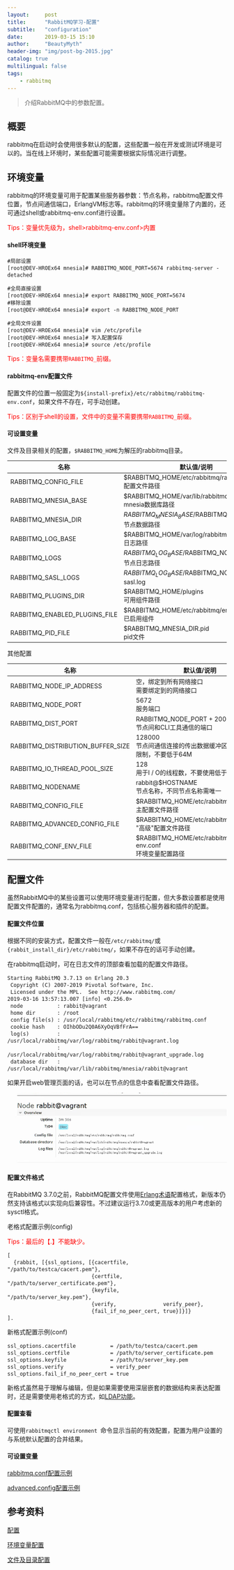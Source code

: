 ```yaml
---
layout:     post
title:      "RabbitMQ学习-配置"
subtitle:   "configuration"
date:       2019-03-15 15:10
author:     "BeautyMyth"
header-img: "img/post-bg-2015.jpg"
catalog: true
multilingual: false
tags:
    - rabbitmq
---
```


> 介绍RabbitMQ中的参数配置。

## 概要

<p>
rabbitmq在启动时会使用很多默认的配置，这些配置一般在开发或测试环境是可以的。当在线上环境时，某些配置可能需要根据实际情况进行调整。
</p>

## 环境变量

<p>
rabbitmq的环境变量可用于配置某些服务器参数：节点名称，rabbitmq配置文件位置，节点间通信端口，ErlangVM标志等。rabbitmq的环境变量除了内置的，还可通过shell或rabbitmq-env.conf进行设置。
</p>

<p style="color:red;">
Tips：变量优先级为，shell>rabbitmq-env.conf>内置
</p>

#### shell环境变量

```linux
#局部设置
[root@DEV-HROEx64 mnesia]# RABBITMQ_NODE_PORT=5674 rabbitmq-server -detached
```

```linux
#全局直接设置
[root@DEV-HROEx64 mnesia]# export RABBITMQ_NODE_PORT=5674
#移除设置
[root@DEV-HROEx64 mnesia]# export -n RABBITMQ_NODE_PORT
```

```linux
#全局文件设置
[root@DEV-HROEx64 mnesia]# vim /etc/profile
[root@DEV-HROEx64 mnesia]# 写入配置保存
[root@DEV-HROEx64 mnesia]# source /etc/profile
```

<p style="color:red;">
Tips：变量名需要携带<code>RABBITMQ_</code>前缀。
</p>

#### rabbitmq-env配置文件

<p>
配置文件的位置一般固定为<code>${install-prefix}/etc/rabbitmq/rabbitmq-env.conf</code>，如果文件不存在，可手动创建。
</p>

<p style="color:red;">
Tips：区别于shell的设置，文件中的变量不需要携带<code>RABBITMQ_</code>前缀。
</p>

#### 可设置变量

<p>
文件及目录相关的配置，<code>$RABBITMQ_HOME</code>为解压的rabbitmq目录。
</p>

名称 | 默认值/说明 
---|---
RABBITMQ_CONFIG_FILE | $RABBITMQ_HOME/etc/rabbitmq/rabbitmq.conf <br> 配置文件路径 
RABBITMQ_MNESIA_BASE | $RABBITMQ_HOME/var/lib/rabbitmq/mnesia <br> mnesia数据库路径 
RABBITMQ_MNESIA_DIR | $RABBITMQ_MNESIA_BASE/$RABBITMQ_NODENAME <br> 节点数据路径
RABBITMQ_LOG_BASE | $RABBITMQ_HOME/var/log/rabbitmq <br> 日志路径
RABBITMQ_LOGS | $RABBITMQ_LOG_BASE/$RABBITMQ_NODENAME.log <br> 节点日志路径
RABBITMQ_SASL_LOGS | $RABBITMQ_LOG_BASE/$RABBITMQ_NODENAME-sasl.log 
RABBITMQ_PLUGINS_DIR | $RABBITMQ_HOME/plugins <br> 可用组件路径
RABBITMQ_ENABLED_PLUGINS_FILE | $RABBITMQ_HOME/etc/rabbitmq/enabled_plugins <br> 已启用组件
RABBITMQ_PID_FILE | $RABBITMQ_MNESIA_DIR.pid <br> pid文件

<p>
其他配置
</p>

名称 | 默认值/说明 
---|---
RABBITMQ_NODE_IP_ADDRESS | 空，绑定到所有网络接口 <br> 需要绑定到的网络接口 
RABBITMQ_NODE_PORT | 5672 <br> 服务端口 
RABBITMQ_DIST_PORT | RABBITMQ_NODE_PORT + 20000 <br> 节点间和CLI工具通信的端口
RABBITMQ_DISTRIBUTION_BUFFER_SIZE | 128000 <br> 节点间通信连接的传出数据缓冲区大小(千字节)限制，不要低于64M
RABBITMQ_IO_THREAD_POOL_SIZE | 128 <br> 用于I / O的线程数，不要使用低于32
RABBITMQ_NODENAME | rabbit@$HOSTNAME <br> 节点名称，不同节点名称需唯一
RABBITMQ_CONFIG_FILE | $RABBITMQ_HOME/etc/rabbitmq/rabbitmq <br> 主配置文件路径
RABBITMQ_ADVANCED_CONFIG_FILE | $RABBITMQ_HOME/etc/rabbitmq/advanced <br> "高级"配置文件路径
RABBITMQ_CONF_ENV_FILE | $RABBITMQ_HOME/etc/rabbitmq/rabbitmq-env.conf <br> 环境变量配置路径

## 配置文件

<p>
虽然RabbitMQ中的某些设置可以使用环境变量进行配置，但大多数设置都是使用配置文件配置的，通常名为rabbitmq.conf，包括核心服务器和插件的配置。
</p>

#### 配置文件位置

<p>
根据不同的安装方式，配置文件一般在<code>/etc/rabbitmq/</code>或<code>{rabbit_install_dir}/etc/rabbitmq/</code>，如果不存在的话可手动创建。
</p>

<p>
在rabbitmq启动时，可在日志文件的顶部查看加载的配置文件路径。
</p>

```linux
Starting RabbitMQ 3.7.13 on Erlang 20.3
 Copyright (C) 2007-2019 Pivotal Software, Inc.
 Licensed under the MPL.  See http://www.rabbitmq.com/
2019-03-16 13:57:13.007 [info] <0.256.0> 
 node           : rabbit@vagrant
 home dir       : /root
 config file(s) : /usr/local/rabbitmq/etc/rabbitmq/rabbitmq.conf
 cookie hash    : OIhbODu2Q0A6XyOqVBfFrA==
 log(s)         : /usr/local/rabbitmq/var/log/rabbitmq/rabbit@vagrant.log
                : /usr/local/rabbitmq/var/log/rabbitmq/rabbit@vagrant_upgrade.log
 database dir   : /usr/local/rabbitmq/var/lib/rabbitmq/mnesia/rabbit@vagrant
```

<p>
如果开启web管理页面的话，也可以在节点的信息中查看配置文件路径。
</p>

![image](https://github.com/xuanxuan2016/xuanxuan2016.github.io/blob/master/img/2019-03-15-11-rabbitmq-study-configuration/20190316140308.png?raw=true)

#### 配置文件格式

<p>
在RabbitMQ 3.7.0之前，RabbitMQ配置文件使用<a href="http://erlang.org/doc/man/config.html" traget="_blank">Erlang术语</a>配置格式，新版本仍然支持该格式以实现向后兼容性。不过建议运行3.7.0或更高版本的用户考虑新的sysctl格式。
</p>

<p>
老格式配置示例(config)
</p>

<p style="color:red;">
Tips：最后的【.】不能缺少。
</p>

```linux
[
  {rabbit, [{ssl_options, [{cacertfile,           "/path/to/testca/cacert.pem"},
                           {certfile,             "/path/to/server_certificate.pem"},
                           {keyfile,              "/path/to/server_key.pem"},
                           {verify,               verify_peer},
                           {fail_if_no_peer_cert, true}]}]}
].
```

<p>
新格式配置示例(conf)
</p>

```linux
ssl_options.cacertfile           = /path/to/testca/cacert.pem
ssl_options.certfile             = /path/to/server_certificate.pem
ssl_options.keyfile              = /path/to/server_key.pem
ssl_options.verify               = verify_peer
ssl_options.fail_if_no_peer_cert = true
```

<p>
新格式虽然易于理解与编辑，但是如果需要使用深层嵌套的数据结构来表达配置时，还是需要使用老格式的方式，如<a href="https://www.rabbitmq.com/ldap.html" traget="_blank">LDAP功能</a>。
</p>

#### 配置查看

<p>
可使用<code>rabbitmqctl environment </code>命令显示当前的有效配置，配置为用户设置的与系统默认配置的合并结果。
</p>

#### 可设置变量

[rabbitmq.conf配置示例](https://github.com/rabbitmq/rabbitmq-server/blob/v3.8.x/deps/rabbit/docs/rabbitmq.conf.example)

[advanced.config配置示例](https://github.com/rabbitmq/rabbitmq-server/blob/v3.8.x/deps/rabbit/docs/advanced.config.example)

## 参考资料

[配置](https://www.rabbitmq.com/configure.html)

[环境变量配置](https://www.rabbitmq.com/rabbitmq-env.conf.5.html)

[文件及目录配置](https://www.rabbitmq.com/relocate.html)